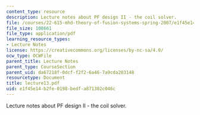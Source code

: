 ```yaml
---
content_type: resource
description: Lecture notes about PF design II - the coil solver.
file: /courses/22-615-mhd-theory-of-fusion-systems-spring-2007/e1f45e14b2fe0198bedfa871302c046c_lecture13.pdf
file_size: 108661
file_type: application/pdf
learning_resource_types:
- Lecture Notes
license: https://creativecommons.org/licenses/by-nc-sa/4.0/
ocw_type: OCWFile
parent_title: Lecture Notes
parent_type: CourseSection
parent_uid: da67218f-0dcf-f2f2-6a46-7a9cda203148
resourcetype: Document
title: lecture13.pdf
uid: e1f45e14-b2fe-0198-bedf-a871302c046c
---
```

Lecture notes about PF design II - the coil solver.